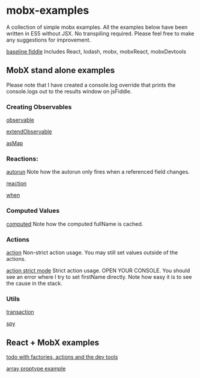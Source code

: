 # mobx-examples
A collection of simple mobx examples.  All the examples below have been written in ES5 without JSX.  No transpiling required.
Please feel free to make any suggestions for improvement.

[baseline fiddle](https://jsfiddle.net/gh/get/library/pure/mattruby/mobx-examples/tree/master/baseline)
Includes React, lodash, mobx, mobxReact, mobxDevtools

## MobX stand alone examples
Please note that I have created a console.log override that prints the
console.logs out to the results window on jsFiddle.

### Creating Observables

[observable](https://jsfiddle.net/gh/get/library/pure/mattruby/mobx-examples/tree/master/mobx-standalone/35-observable)

[extendObservable](https://jsfiddle.net/gh/get/library/pure/mattruby/mobx-examples/tree/master/mobx-standalone/30-extendObservable)

[asMap](https://jsfiddle.net/gh/get/library/pure/mattruby/mobx-examples/tree/master/mobx-standalone/40-map)

### Reactions:

[autorun](https://jsfiddle.net/gh/get/library/pure/mattruby/mobx-examples/tree/master/mobx-standalone/00-autorun)
Note how the autorun only fires when a referenced field changes.

[reaction](https://jsfiddle.net/gh/get/library/pure/mattruby/mobx-examples/tree/master/mobx-standalone/70-reaction)

[when](https://jsfiddle.net/gh/get/library/pure/mattruby/mobx-examples/tree/master/mobx-standalone/60-when)

### Computed Values

[computed](https://jsfiddle.net/gh/get/library/pure/mattruby/mobx-examples/tree/master/mobx-standalone/10-computed)
Note how the computed fullName is cached.

### Actions

[action](https://jsfiddle.net/gh/get/library/pure/mattruby/mobx-examples/tree/master/mobx-standalone/50-action)
Non-strict action usage.  You may still set values outside of the actions.

[action strict mode](https://jsfiddle.net/gh/get/library/pure/mattruby/mobx-examples/tree/master/mobx-standalone/51-action-strict)
Strict action usage.  OPEN YOUR CONSOLE.  You should see an error where I try to set firstName directly.
Note how easy it is to see the cause in the stack.

### Utils

[transaction](https://jsfiddle.net/gh/get/library/pure/mattruby/mobx-examples/tree/master/mobx-standalone/20-transaction)

[spy](https://jsfiddle.net/gh/get/library/pure/mattruby/mobx-examples/tree/master/mobx-standalone/80-spy)

## React + MobX examples

[todo with factories, actions and the dev tools](https://jsfiddle.net/gh/get/library/pure/mattruby/mobx-examples/tree/master/react-examples/00-todo)

[array proptype example](https://jsfiddle.net/gh/get/library/pure/mattruby/mobx-examples/tree/master/react-examples/10-array-propType)
